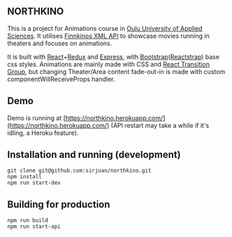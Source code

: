 ## NORTHKINO

This is a project for Animations course in [Oulu University of Applied Sciences](). It utilises [Finnkinos XML API](http://www.finnkino.fi/XML) to showcase movies running in theaters and focuses on animations. 

It is built with [React](https://reactjs.org/)+[Redux](https://redux.js.org/) and [Express](https://expressjs.com/), with [Bootstrap](https://getbootstrap.com/)([Reactstrap](http://reactstrap.github.io/)) base css styles. Animations are mainly made with CSS and [React Transition Group](https://github.com/reactjs/react-transition-group), but changing Theater/Area content fade-out-in is made with custom componentWillReceiveProps handler.

## Demo

Demo is running at [https://northkino.herokuapp.com/](https://northkino.herokuapp.com/) (API restart may take a while if it's idling, a Heroku feature).

## Installation and running (development)

```
git clone git@github.com:sirjuan/northkino.git
npm install
npm run start-dev
```

## Building for production

```
npm run build
npm run start-api
```
